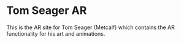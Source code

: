 # Tom Seager AR

This is the AR site for Tom Seager (Metcalf) which contains the AR functionality for his art and animations.